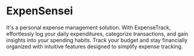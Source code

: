 # ExpenSensei
It's a personal expense management solution. With ExpenseTrack, effortlessly log your daily expenditures, categorize transactions, and gain insights into your spending habits. Track your budget and stay financially organized with intuitive features designed to simplify expense tracking. 

